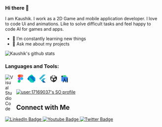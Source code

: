 ### Hi there 👋

I am Kaushik. I work as a 2D Game and mobile application developer. I love to code Ui and animations. Like to solve difficult tasks and feel happy to code AI for games and apps.

- 🌱 I’m constantly learning new things
- 💬 Ask me about my projects 

![Kaushik's github stats](https://github-readme-stats.vercel.app/api?username=kaushikchandru&show_icons=true&title_color=fff&icon_color=79ff97&text_color=9f9f9f&bg_color=151515)

### Languages and Tools:

<img align="left" alt="Visual Studio Code" width="26px" src="https://cdn.jsdelivr.net/gh/devicons/devicon/icons/vscode/vscode-original.svg" style="padding-right:10px;" />
<img align="left" alt="Figma" width="26px" src="https://raw.githubusercontent.com/devicons/devicon/v2.15.1/icons/figma/figma-original.svg" style="padding-right:10px;" />
<img align="left" alt="Dart" width="26px" src="https://raw.githubusercontent.com/devicons/devicon/v2.15.1/icons/dart/dart-original.svg" style="padding-right:10px;" />
<img align="left" alt="Flutter" width="26px" src="https://raw.githubusercontent.com/devicons/devicon/v2.15.1/icons/flutter/flutter-original.svg" style="padding-right:10px;" />
<img align="left" alt="Unity" width="26px" src="https://raw.githubusercontent.com/devicons/devicon/v2.15.1/icons/unity/unity-original.svg" style="padding-right:10px;" />
<img align="left" alt="Unity" width="26px" src="https://raw.githubusercontent.com/devicons/devicon/v2.15.1/icons/androidstudio/androidstudio-original.svg" style="padding-right:10px;" />
<br />
<br />

[![user:17169037's SO profile](https://stackoverflow-readme-profile.johannchopin.fr/profile/17169037?theme=dark&website=true&location=true)](https://github.com/johannchopin/stackoverflow-readme-profile)

## Connect with Me

<div id="badges">
  <a href="https://www.linkedin.com/in/kaushik-chandru-07628711a/">
    <img src="https://img.shields.io/badge/LinkedIn-blue?style=for-the-badge&logo=linkedin&logoColor=white" alt="LinkedIn Badge"/>
  </a>
  <a href="https://www.youtube.com/kaushikchandru">
    <img src="https://img.shields.io/badge/YouTube-red?style=for-the-badge&logo=youtube&logoColor=white" alt="Youtube Badge"/>
  </a>
  <a href="https://twitter.com/kaushik_chandru">
    <img src="https://img.shields.io/badge/Twitter-blue?style=for-the-badge&logo=twitter&logoColor=white" alt="Twitter Badge"/>
  </a>
</div>

